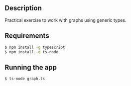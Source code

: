 ## Description

Practical exercise to work with graphs using generic types.

## Requirements

```bash
$ npm install -g typescript
$ npm install -g ts-node
```

## Running the app

```bash
$ ts-node graph.ts
```
